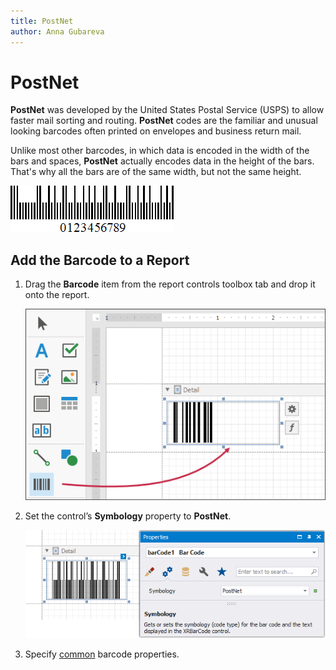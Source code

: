 ```yaml
---
title: PostNet
author: Anna Gubareva
---
```

# PostNet

**PostNet** was developed by the United States Postal Service (USPS) to allow faster mail sorting and routing. **PostNet** codes are the familiar and unusual looking barcodes often printed on envelopes and business return mail.

Unlike most other barcodes, in which data is encoded in the width of the bars and spaces, **PostNet** actually encodes data in the height of the bars. That's why all the bars are of the same width, but not the same height.

![](../../../../../images/eurd-win-bar-code-postnet.png)

## Add the Barcode to a Report

1. Drag the **Barcode** item from the report controls toolbox tab and drop it onto the report. 

    ![](../../../../../images/drag-and-drop-barcode.png)

2. Set the control’s **Symbology** property to **PostNet**. 

    ![](../../../../../images/postnet-in-designer.png)

3. Specify [common](add-bar-codes-to-a-report.md) barcode properties.